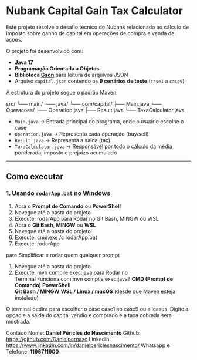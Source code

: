 # Nubank Capital Gain Tax Calculator

Este projeto resolve o desafio técnico do Nubank relacionado ao cálculo de imposto sobre ganho de capital em operações de compra e venda de ações.

O projeto foi desenvolvido com:
- **Java 17**
- **Programação Orientada a Objetos**
- **Biblioteca [Gson](https://github.com/google/gson)** para leitura de arquivos JSON
- Arquivo `capital.json` contendo os **9 cenários de teste** (`case1` a `case9`)

A estrutura do projeto segue o padrão Maven:

src/
└── main/
└── java/
└── com/capital/
├── Main.java
└── Operacoes/
├── Operation.java
├── Result.java
└── TaxaCalculator.java


- `Main.java` → Entrada principal do programa, onde o usuário escolhe o case
- `Operation.java` → Representa cada operação (buy/sell)
- `Result.java` → Representa a saída (tax)
- `TaxaCalculator.java` → Responsável por todo o cálculo da média ponderada, imposto e prejuízo acumulado

---

##  Como executar

###  1. Usando `rodarApp.bat` no Windows

1. Abra o **Prompt de Comando** ou **PowerShell**
2. Navegue até a pasta do projeto
3. Execute: rodarApp
para Rodar no Git Bash, MINGW ou WSL
1. Abra o **Git Bash**, **MINGW** ou **WSL**
2. Navegue até a pasta do projeto
3. Execute: cmd.exe /c rodarApp.bat
4. Execute: rodarApp

para Simplificar e rodar quem qualquer prompt 
1. Navegue até a pasta do projeto
2. Execute: mvn compile exec:java
para Rodar no  
Terminal	Funciona com mvn compile exec:java?
**CMD (Prompt de Comando)**	
**PowerShell**	
**Git Bash / MINGW**
**WSL / Linux / macOS**	(desde que Maven esteja instalado)

O terminal pedira para escolher o case case1 ao case9 ou allcases. Digite a opçao e a saida do capital vendio e comprado e a taxa cobrada sera mostrada.

Contado 
Nome: **Daniel Péricles do Nascimento**
Github: https://github.com/Danielpernasc
Linkedin: https://www.linkedin.com/in/danielpericlesnascimento/
Whatsapp e Telefone: **1196711900**


